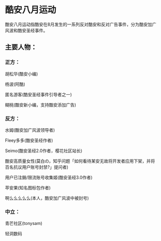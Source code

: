 # 酷安八月运动
酷安八月运动指酷安在8月发生的一系列反对酷安和反对广告事件，分为酷安加广风波和酷安圣经事件。

## 主要人物：
### 正方：

胡松华(酷安小编)

杨波(阿酷)

匿名游客(酷安圣经事件引导者之一)

糊桃(酷安新小编，支持酷安添加广告)

### 反方：

水姆(酷安加广风波领导者)

Fleey多多(酷安圣经作者)

Seimo(酷安圣经2.0作者，樱花社区站长)

酷安高质量女性(莫白の，知乎问题「如何看待某安无故将开发者应用下架，并将百名抗议用户账号封禁?」提问者)

用户已注銷/限流账号收集姬(酷安圣经3.0作者)

苹安果(知名图标包作者)

啊么么么么么(本人，酷安加广风波中被封号)

### 中立：

青芒社区(tonysam)

轻洞数码

